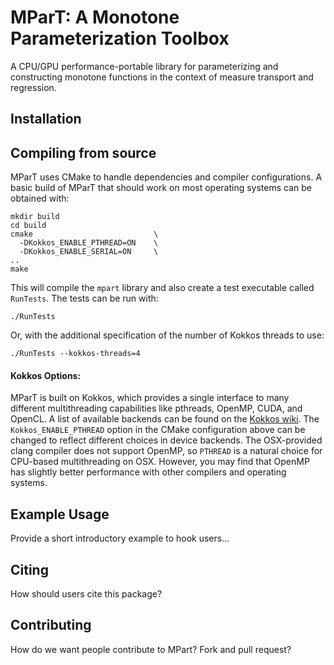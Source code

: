 # MParT: A Monotone Parameterization Toolbox
A CPU/GPU performance-portable library for parameterizing and constructing monotone functions in the context of measure transport and regression.

## Installation

## Compiling from source
MParT uses CMake to handle dependencies and compiler configurations.   A basic build of MParT that should work on most operating systems can be obtained with:
```
mkdir build
cd build
cmake                           \
  -DKokkos_ENABLE_PTHREAD=ON    \
  -DKokkos_ENABLE_SERIAL=ON     \
..
make
```
This will compile the `mpart` library and also create a test executable called `RunTests`.  The tests can be run with:
```
./RunTests
```
Or, with the additional specification of the number of Kokkos threads to use:
```
./RunTests --kokkos-threads=4
```

#### Kokkos Options:
MParT is built on Kokkos, which provides a single interface to many different multithreading capabilities like pthreads, OpenMP, CUDA, and OpenCL.   A list of available backends can be found on the [Kokkos wiki](https://github.com/kokkos/kokkos/blob/master/BUILD.md#device-backends).   The `Kokkos_ENABLE_PTHREAD` option in the CMake configuration above can be changed to reflect different choices in device backends.   The OSX-provided clang compiler does not support OpenMP, so `PTHREAD` is a natural choice for CPU-based multithreading on OSX.   However, you may find that OpenMP has slightly better performance with other compilers and operating systems.


## Example Usage
Provide a short introductory example to hook users...

## Citing
How should users cite this package?

## Contributing
How do we want people contribute to MPart?   Fork and pull request?
